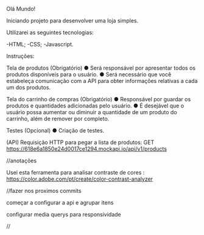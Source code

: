 Olá Mundo!

Iniciando projeto para desenvolver uma loja simples.

Utilizarei as seguintes tecnologias:

-HTML;
-CSS;
-Javascript.

Instruções:

Tela de produtos (Obrigatório)
● Será responsável por apresentar todos os produtos disponíveis para o usuário.
● Será necessário que você estabeleça comunicação com a API para obter informações relativas a cada um dos produtos.

Tela do carrinho de compras (Obrigatório)
● Responsável por guardar os produtos e quantidades adicionadas pelo usuário.
● É desejável que o usuário possa aumentar ou diminuir a quantidade de um produto do carrinho, além de remover por completo.

Testes (Opcional)
● Criação de testes.

(API)
Requisição HTTP para pegar a lista de produtos:
GET https://618e6a1850e24d0017ce1294.mockapi.io/api/v1/products

//anotações

Usei esta ferramenta para analisar contraste de cores :
 https://color.adobe.com/pt/create/color-contrast-analyzer


//fazer nos proximos commits

começar a configurar a api e agrupar itens

configurar media querys para responsividade

//

